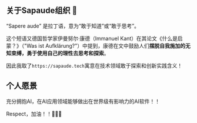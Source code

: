 ## 关于Sapaude组织 👋

“Sapere aude” 是拉丁语，意为“敢于知道”或“敢于思考”。

这个短语又德国哲学家伊曼努尔·康德（Immanuel Kant）在其论文《什么是启蒙？》（"Was ist Aufklärung?"）中提到，康德在文中鼓励人们**摆脱自我施加的无知束缚，勇于使用自己的理性去思考和探索**。

因此我取了`https://sapaude.tech`寓意在技术领域敢于探索和创新实践含义！

## 个人愿景

充分拥抱AI，在AI应用领域能够做出在世界级有影响力的AI软件！！

Respect，加油！！🚀🚀🚀

